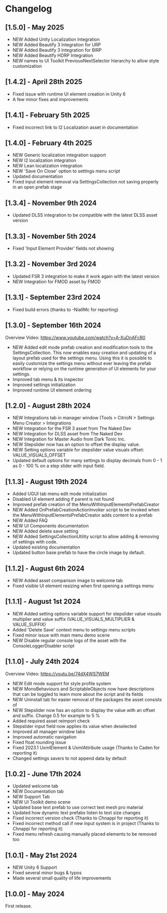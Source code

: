# Changelog

## [1.5.0] - May 2025
- NEW Added Unity Localization Integration
- NEW Added Beautify 3 Integration for URP
- NEW Added Beautify 3 Integration for BIRP
- NEW Added Beautify HDRP Integration
- NEW names to UI Toolkit PreviousNextSelector hierarchy to allow style customization

## [1.4.2] - April 28th 2025
- Fixed issue with runtime UI element creation in Unity 6
- A few minor fixes and improvements

## [1.4.1] - February 5th 2025
- Fixed incorrect link to I2 Localization asset in documentation

## [1.4.0] - February 4th 2025
- NEW Generic localization integration support
- NEW I2 localization integration
- NEW Lean localization integration
- NEW 'Save On Close' option to settings menu script
- Updated documentation
- Fixed input element removal via SettingsCollection not saving properly in an open prefab stage

## [1.3.4] - November 9th 2024
- Updated DLSS integration to be compatible with the latest DLSS asset version

## [1.3.3] - November 5th 2024
- Fixed 'Input Element Provider' fields not showing

## [1.3.2] - November 3rd 2024
- Updated FSR 3 integration to make it work again with the latest version
- NEW Integration for FMOD asset by FMOD

## [1.3.1] - September 23rd 2024
- Fixed build errors (thanks to -NiallMc for reporting)

## [1.3.0] - September 16th 2024
Overview Video: https://www.youtube.com/watch?v=A-XuDnAFcR0
- NEW Added edit mode prefab creation and modification tools to the SettingsCollection. 
  This now enables easy creation and updating of a layout prefab used for the settings menu. 
  Using this it is possible to easily customize the settings menu without ever leaving the 
  prefab workflow or relying on the runtime generation of UI elements for your settings. 
- Improved tab menu & its inspector 
- Improved settings initialization 
- Improved runtime UI element ordering

## [1.2.0] - August 28th 2024
- NEW Integrations tab in manager window (Tools > CitrioN > Settings Menu Creator > Integrations
- NEW Integration for the FSR 3 asset from The Naked Dev
- NEW Integration for DLSS asset from The Naked Dev
- NEW Integration for Master Audio from Dark Tonic Inc. 
- NEW Stepslider now has an option to offset the display value.
- NEW Setting options variable for stepslider value visuals offset: VALUE_VISUALS_OFFSET
- Updated default options for many settings to display decimals from 0 - 1 as 0 - 100 % on a step slider with input field.

## [1.1.3] - August 19th 2024
- Added UGUI tab menu edit mode initialization
- Disabled UI element adding if parent is not found
- Improved prefab creation of the MenuWithInputElementsPrefabCreator
- NEW Added OnPrefabCreationActionInvoker script to be invoked when the MenuWithInputElementsPrefabCreator adds content to a prefab
- NEW Added FAQ
- NEW UI Components documentation
- NEW Added delete save setting
- NEW Added SettingsCollectionUtility script to allow adding & removing of settings with code.
- Updated existing documentation
- Updated button base prefab to have the circle image by default.

## [1.1.2] - August 6th 2024
- NEW Added asset comparison image to welcome tab
- Fixed visible UI element resizing when first opening a settings menu

## [1.1.1] - August 1st 2024
- NEW Added setting options variable support for stepslider value visuals multiplier and value suffix (VALUE_VISUALS_MULTIPLIER & VALUE_SUFFIX)
- Added 'Delete Save' context menu to settings menu scripts
- Fixed minor issue with main menu demo scene
- NEW Disable regular console logs of the asset with the ConsoleLoggerDisabler script

## [1.1.0] - July 24th 2024
Overview Video: https://youtu.be/74dX4WS7WEM
- NEW Edit mode support for style profile system
- NEW MonoBehaviours and ScriptableObjects now have descriptions that can be toggled to learn more about the script and its fields
- NEW Uninstall tab for easier removal of the packages the asset consists of
- NEW Stepslider now has an option to display the value with an offset and suffix. Change 0.5 for example to 5 %
- Added required asset reimport check
- Stepslider input field now applies its value when deselected
- Improved all manager window tabs
- Improved automatic navigation
- Fixed float rounding issue
- Fixed 2023.1 UxmlElement & UxmlAttribute usage (Thanks to Caden for reporting it)
- Changed settings savers to not append data by default

## [1.0.2] - June 17th 2024
- Updated welcome tab
- NEW Documentation tab
- NEW Support Tab
- NEW UI Toolkit demo scene
- Updated base text prefab to use correct text mesh pro material
- Updated how dynamic text prefabs listen to text size changes
- Fixed incorrect version check (Thanks to Chnappi for reporting it)
- Fixed incorrect method call if new input system is in project (Thanks to Chnappi for reporting it)
- Fixed menu refresh causing manually placed elements to be removed too

## [1.0.1] - May 21st 2024
- NEW Unity 6 Support
- Fixed several minor bugs & typos
- Made several small quality of life improvements

## [1.0.0] - May 2024
First release.